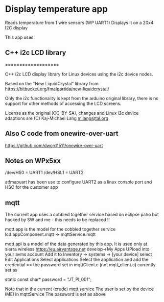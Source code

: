 # Display temperature app

Reads temperature from 1 wire sensors (WP UART1)
Displays it on a 20x4 I2C display

This app uses
## C++ i2c LCD library
===================

C++ i2c LCD display library for Linux devices using the i2c device nodes.

Based on the "New LiquidCrystal" library from https://bitbucket.org/fmalpartida/new-liquidcrystal/

Only the i2c functionality is kept from the arduino original library, there is no support for
other methods of accessing the LCD screens.

License as the original (CC-BY-SA), changes and Linux i2c device adaptions are (C) Kaj-Michael Lang <milang@tal.org>

## Also C code from onewire-over-uart
https://github.com/dword1511/onewire-over-uart

## Notes on WPx5xx

/dev/HS0 = UART1
/dev/HSL1 = UART2

at!mapuart has been use to configure UART2 as a linux console port and HSO for the customer app


## mqtt
The current app uses a cobbled together service based on eclipse paho but hacked by SW and me - this needs to be replaced !!

mqtt.app is the model for the cobbled together service 
lcd.appComponent.mqtt -> mqttService.mqtt

mqtt.api is a model of the data generated by this app. It is used only at sierra wireless https://eu.airvantage.net develop->My Apps
UPload into your avms account
Add it to 
Inventory -> systems -> [your device] select
Edit
Applications
Select applications
Select the application and add the credential == the password set in 
mqttClient.c (not mqtt_client.c) currently set as 

static const char* password = "JT_PI_001";

Note that in the current (crude) mqtt service
The user is set by the device IMEI in mqttService
The password is set as above 

